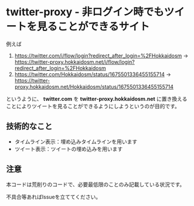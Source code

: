 # twitter-proxy - 非ログイン時でもツイートを見ることができるサイト

例えば

1. https://twitter.com/i/flow/login?redirect_after_login=%2FHokkaidosm → https://twitter-proxy.hokkaidosm.net/i/flow/login?redirect_after_login=%2FHokkaidosm
2. https://twitter.com/Hokkaidosm/status/1675501336455155714 → https://twitter-proxy.hokkaidosm.net/Hokkaidosm/status/1675501336455155714

というように、 **twitter.com** を **twitter-proxy.hokkaidosm.net** に置き換えることによりツイートを見ることができるようにしようというのが目的です。

## 技術的なこと

- タイムライン表示：埋め込みタイムラインを用います
- ツイート表示：ツイートの埋め込みを用います

## 注意

本コードは荒削りのコードで、必要最低限のことのみ記載している状況です。

不具合等あればIssueを立ててください。